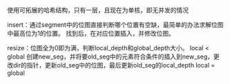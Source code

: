 使用可拓展的哈希结构，只有一层，且现在为单核，即无并发的情况

insert：通过segment中的位图直接判断哪个位置有空缺，最简单的办法求解位图中最高位为1的位置。
        找到后，在对应位置插入，并修改位图。

resize：位图全为0即为满，判断local_depth和global_depth大小。
        local < global 创建new_seg，并将要old_seg中的元素符合条件的插入到new_seg，更改dir的指针，更新old_seg中的位图，最后更新old_seg的local_depth
        local = global 